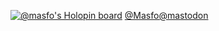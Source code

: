 
[![@masfo's Holopin board](https://holopin.io/api/user/board?user=masfo)](https://holopin.io/@masfo)
[@Masfo@mastodon](https://mastodon.gamedev.place/@Masfo#)

